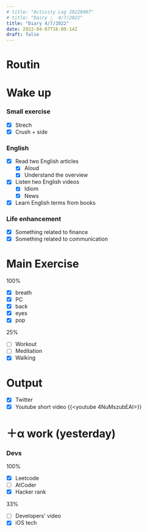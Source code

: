 ```yaml
---
# title: "Activity Log 20220407"
# title: "Dairy ;  4/7/2022"
title: "Diary 4/7/2022"  
date: 2022-04-07T16:09:14Z
draft: false
---
```


# Routin

# Wake up

### Small exercise

- [x]  Strech
- [x]  Crush + side

### English

- [x]  Read two English articles
    - [x]  Aloud
    - [x]  Understand the overview
- [x]  Listen two English videos
    - [x]  Idiom
    - [x]  News
- [x]  Learn English terms from books

### Life enhancement

- [x]  Something related to finance
- [x]  Something related to communication

# Main Exercise

100%

- [x]  breath
- [x]  PC
- [x]  back
- [x]  eyes
- [x]  pop

25%

- [ ]  Workout
- [ ]  Meditation
- [x]  Walking

# Output

- [x]  Twitter
- [x]  Youtube short video {{<youtube 4NuMszubEAI>}}

# ＋α work (yesterday)

### Devs

100%

- [x]  Leetcode
- [ ]  AtCoder
- [x]  Hacker rank

33%

- [ ]  Developers' video
- [x]  iOS tech